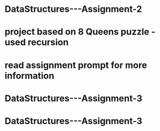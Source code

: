 # DataStructures---Assignment-2
# project based on 8 Queens puzzle - used recursion
# read assignment prompt for more information
# DataStructures---Assignment-3
# DataStructures---Assignment-3
